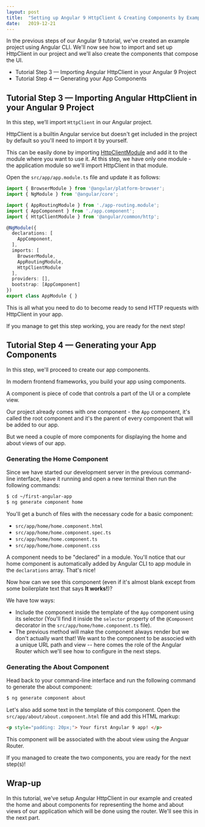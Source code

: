 ```yaml
---
layout: post
title:  "Setting up Angular 9 HttpClient & Creating Components by Example"
date:   2019-12-21
---
```


In the previous steps of our Angular 9 tutorial, we've created an example project using Angular CLI. We'll now see how to import and set up HttpClient in our project and we'll also create the components that compose the UI.

- Tutorial Step 3 — Importing Angular HttpClient in your Angular 9 Project
- Tutorial Step 4 — Generating your App Components


##  Tutorial Step 3 — Importing Angular HttpClient in your Angular 9 Project


In this step, we’ll import `HttpClient`  in our Angular project.

HttpClient is a builtin Angular service but doesn't get included in the project by default so you'll need to import it by yourself. 

This can be easily done by importing [HttpClientModule](https://angular.io/api/common/http/HttpClientModule#description)  and add it to the module where you want to use it. At this step, we have only one module - the application module so we'll import HttpClient in that module.
  
Open the `src/app/app.module.ts`  file and update it as follows:

```ts
import { BrowserModule } from '@angular/platform-browser';
import { NgModule } from '@angular/core';

import { AppRoutingModule } from './app-routing.module';
import { AppComponent } from './app.component';
import { HttpClientModule } from '@angular/common/http';

@NgModule({
  declarations: [
    AppComponent,
  ],
  imports: [
    BrowserModule,
    AppRoutingModule,
    HttpClientModule
  ],
  providers: [],
  bootstrap: [AppComponent]
})
export class AppModule { }
```


This is all what you need to do to become ready to send HTTP requests with HttpClient in your app.

If you manage to get this step working, you are ready for the next step!

## Tutorial Step 4 — Generating your App Components

In this step, we'll proceed to create our app components.

In modern frontend frameworks, you build your app using components.

A component is piece of code that controls a part of the UI or a complete view.

Our project already comes with one component - the `App` component, it's called the root component and it's the parent of every component that will be added to our app.

But we need a couple of more components for displaying the home and about views of our app.

### Generating the Home Component

Since we have started our development server in the previous command-line interface, leave it running and open a new terminal then run the following commands:

```bash
$ cd ~/first-angular-app  
$ ng generate component home

```

You'll get a bunch of files with the necessary code for a basic component:

- `src/app/home/home.component.html`   
- `src/app/home/home.component.spec.ts`   
- `src/app/home/home.component.ts`   
- `src/app/home/home.component.css`  

A component needs to be "declared" in a module. You'll notice that our home component is automatically added by Angular CLI to app module in the `declarations` array. That's nice! 

Now how can we see this component (even if it's almost blank except from some boilerplate text that says **It works!**)? 

We have tow ways:

- Include the component inside the template of the `App` component using its selector (You'll find it inside the `selector` property of the `@Component` decorator in the `src/app/home/home.component.ts` file). 
- The previous method will make the component always render but we don't actually want that! We want to the component to be associed with a unique URL path and view -- here comes the role of the Angular Router which we'll see how to configure in the next steps.  
 
### Generating the About Component 

Head back to your command-line interface and run the following command to generate the about component:

```bash
$ ng generate component about
```

Let's also add some text in the template of this component. Open the `src/app/about/about.component.html`  file and add this HTML markup:

```html
<p style="padding: 20px;"> Your first Angular 9 app! </p>
```

This component will be associated with the about view using the Anguar Router.

If you managed to create the two components, you are ready for the next step(s)!

## Wrap-up

In this tutorial, we've setup Angular HttpClient in our example and created the home and about components for representing the home and about views of our application which will be done using the router. We'll see this in the next part. 

